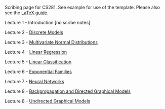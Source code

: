 Scribing page for CS281. See example for use of the template. Please also see the [LaTeX guide](https://github.com/harvard-ml-courses/cs281-scribe/blob/master/scribe_notes.md).

Lecture 1 - Introduction [no scribe notes]

Lecture 2 - [Discrete Models](https://github.com/harvard-ml-courses/cs281-scribe/blob/master/2/2.pdf)

Lecture 3 - [Multivariate Normal Distributions](https://github.com/harvard-ml-courses/cs281-scribe/blob/master/3/3.pdf)

Lecture 4 - [Linear Regression](https://github.com/harvard-ml-courses/cs281-scribe/blob/master/4/4.pdf)

Lecture 5 - [Linear Classification](https://github.com/harvard-ml-courses/cs281-scribe/blob/master/5/5.pdf)

Lecture 6 - [Exponential Families](https://github.com/harvard-ml-courses/cs281-scribe/blob/master/6/6.pdf)

Lecture 7 - [Neural Networks](https://github.com/harvard-ml-courses/cs281-scribe/blob/master/7/7.pdf)

Lecture 8 - [Backpropagation and Directed Graphical Models](https://github.com/harvard-ml-courses/cs281-scribe/blob/master/8/8.pdf)

Lecture 8 - [Undirected Graphical Models](https://github.com/harvard-ml-courses/cs281-scribe/blob/master/9/9.pdf)
